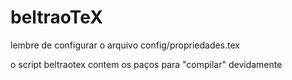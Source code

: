 # beltraoTeX

lembre de configurar o arquivo config/propriedades.tex

o script beltraotex contem os paços para "compilar" devidamente
